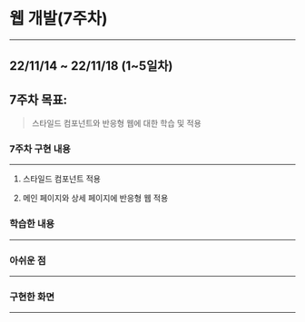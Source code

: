 # 웹 개발(7주차)

---

## 22/11/14 ~ 22/11/18 (1~5일차)

## 7주차 목표:

> 스타일드 컴포넌트와 반응형 웹에 대한 학습 및 적용

### 7주차 구현 내용

---

1. 스타일드 컴포넌트 적용

2. 메인 페이지와 상세 페이지에 반응형 웹 적용

### 학습한 내용

---

### 아쉬운 점

---

### 구현한 화면

---
